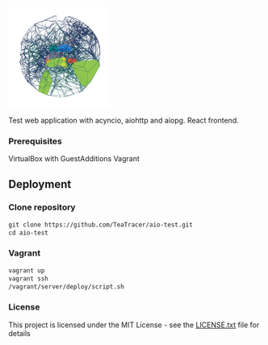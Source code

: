 
<img src="https://github.com/TeaTracer/aio-test/blob/dev/docs/images/voronoi.png?raw=true" width="200" height="200">

Test web application with acyncio, aiohttp and aiopg. React frontend.

### Prerequisites

VirtualBox with GuestAdditions
Vagrant

## Deployment

### Clone repository

```
git clone https://github.com/TeaTracer/aio-test.git
cd aio-test
```

###  Vagrant

```
vagrant up
vagrant ssh
/vagrant/server/deploy/script.sh
```

### License

This project is licensed under the MIT License - see the [LICENSE.txt](LICENSE.txt) file for details
